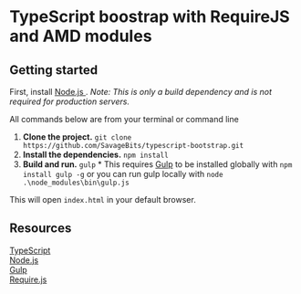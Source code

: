 # TypeScript boostrap with RequireJS and AMD modules

## Getting started

First, install [Node.js ](https://nodejs.org/en/download/). *Note: This is only a build dependency and is not required for production servers.*

All commands below are from your terminal or command line

  1. **Clone the project.** `git clone https://github.com/SavageBits/typescript-bootstrap.git`
  1. **Install the dependencies.** `npm install`
  1. **Build and run.** `gulp` 
    * This requires [Gulp](http://gulpjs.com/) to be installed globally with `npm install gulp -g` or you can run gulp locally with `node .\node_modules\bin\gulp.js`

This will open `index.html` in your default browser.

## Resources

[TypeScript](http://www.typescriptlang.org/)  
[Node.js](https://nodejs.org/en/)  
[Gulp](http://gulpjs.com/)  
[Require.js](http://requirejs.org/)  
